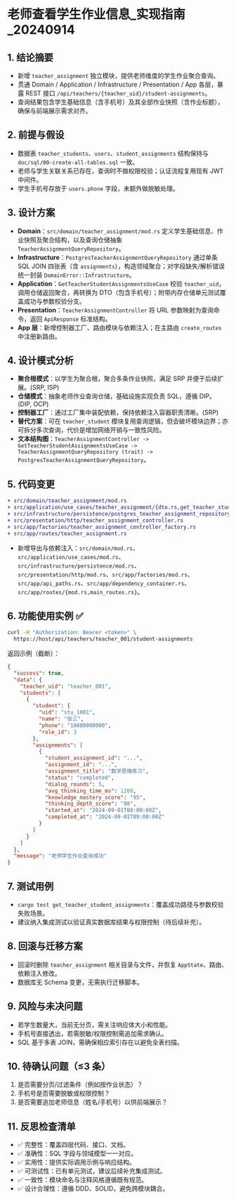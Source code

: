 # 老师查看学生作业信息_实现指南_20240914

## 1. 结论摘要
- 新增 `teacher_assignment` 独立模块，提供老师维度的学生作业聚合查询。
- 贯通 Domain / Application / Infrastructure / Presentation / App 各层，暴露 REST 接口 `/api/teachers/{teacher_uid}/student-assignments`。
- 查询结果包含学生基础信息（含手机号）及其全部作业快照（含作业标题），确保与前端展示需求对齐。

## 2. 前提与假设
- 数据表 `teacher_students`、`users`、`student_assignments` 结构保持与 `doc/sql/00-create-all-tables.sql` 一致。
- 老师与学生关联关系已存在，查询时不做权限校验；认证流程复用现有 JWT 中间件。
- 学生手机号存放于 `users.phone` 字段，未额外做脱敏处理。

## 3. 设计方案
- **Domain**：`src/domain/teacher_assignment/mod.rs` 定义学生基础信息、作业快照及聚合结构，以及查询仓储抽象 `TeacherAssignmentQueryRepository`。
- **Infrastructure**：`PostgresTeacherAssignmentQueryRepository` 通过单条 SQL JOIN 四张表（含 `assignments`），构造领域聚合；对字段缺失/解析错误统一封装 `DomainError::Infrastructure`。
- **Application**：`GetTeacherStudentAssignmentsUseCase` 校验 `teacher_uid`，调用仓储返回聚合，再转换为 DTO（包含手机号）；附带内存仓储单元测试覆盖成功与参数校验分支。
- **Presentation**：`TeacherAssignmentController` 将 URL 参数映射为查询命令，返回 `ApiResponse` 标准结构。
- **App 层**：新增控制器工厂、路由模块与依赖注入；在主路由 `create_routes` 中注册新路由。

## 4. 设计模式分析
- **聚合根模式**：以学生为聚合根，聚合多条作业快照，满足 SRP 并便于后续扩展。(SRP, ISP)
- **仓储模式**：抽象老师作业查询仓储，基础设施实现负责 SQL，遵循 DIP。(DIP, OCP)
- **控制器工厂**：通过工厂集中装配依赖，保持依赖注入容器职责清晰。(SRP)
- **替代方案**：可在 `teacher_student` 模块复用查询逻辑，但会破坏模块边界；亦可拆分多次查询，代价是增加网络开销与一致性风险。
- **文本结构图**：`TeacherAssignmentController -> GetTeacherStudentAssignmentsUseCase -> TeacherAssignmentQueryRepository (trait) -> PostgresTeacherAssignmentQueryRepository`。

## 5. 代码变更
```diff
+ src/domain/teacher_assignment/mod.rs
+ src/application/use_cases/teacher_assignment/{dto.rs,get_teacher_student_assignments.rs,mod.rs}
+ src/infrastructure/persistence/postgres_teacher_assignment_repository.rs
+ src/presentation/http/teacher_assignment_controller.rs
+ src/app/factories/teacher_assignment_controller_factory.rs
+ src/app/routes/teacher_assignment.rs
```
- 新增导出与依赖注入：`src/domain/mod.rs`、`src/application/use_cases/mod.rs`、`src/infrastructure/persistence/mod.rs`、`src/presentation/http/mod.rs`、`src/app/factories/mod.rs`、`src/app/api_paths.rs`、`src/app/dependency_container.rs`、`src/app/routes/{mod.rs,main_routes.rs}`。

## 6. 功能使用实例 ✅
```bash
curl -H "Authorization: Bearer <token>" \
  https://host/api/teachers/teacher_001/student-assignments
```
返回示例（截断）：
```json
{
  "success": true,
  "data": {
    "teacher_uid": "teacher_001",
    "students": [
      {
        "student": {
          "uid": "stu_1001",
          "name": "张三",
          "phone": "18800000000",
          "role_id": 3
        },
        "assignments": [
          {
            "student_assignment_id": "...",
            "assignment_id": "...",
            "assignment_title": "数学思维练习",
            "status": "completed",
            "dialog_rounds": 5,
            "avg_thinking_time_ms": 1200,
            "knowledge_mastery_score": "95",
            "thinking_depth_score": "88",
            "started_at": "2024-09-01T08:00:00Z",
            "completed_at": "2024-09-01T09:00:00Z"
          }
        ]
      }
    ]
  },
  "message": "老师学生作业查询成功"
}
```

## 7. 测试用例
- `cargo test get_teacher_student_assignments`：覆盖成功路径与参数校验失败场景。
- 建议纳入集成测试以验证真实数据库结果与权限控制（待后续补充）。

## 8. 回滚与迁移方案
- 回滚时删除 `teacher_assignment` 相关目录与文件，并恢复 `AppState`、路由、依赖注入修改。
- 数据库无 Schema 变更，无需执行迁移脚本。

## 9. 风险与未决问题
- 若学生数量大，当前无分页，需关注响应体大小和性能。
- 手机号直接透出，若需脱敏/权限控制需追加需求确认。
- SQL 基于多表 JOIN，需确保相应索引存在以避免全表扫描。

## 10. 待确认问题（≤3 条）
1. 是否需要分页/过滤条件（例如按作业状态）？
2. 手机号是否需要脱敏或权限控制？
3. 是否需要追加老师信息（姓名/手机号）以供前端展示？

## 11. 反思检查清单
- ✅ 完整性：覆盖四层代码、接口、文档。
- ✅ 准确性：SQL 字段与领域模型一一对应。
- ✅ 实用性：提供实际调用示例与响应结构。
- ✅ 可测试性：已有单元测试，建议后续补充集成测试。
- ✅ 一致性：模块命名与注释风格遵循既有规范。
- ✅ 设计合理性：遵循 DDD、SOLID，避免跨模块耦合。
